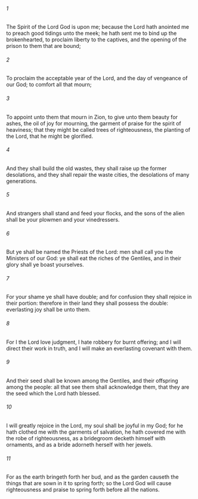 ###### 1
The Spirit of the Lord God is upon me; because the Lord hath anointed me to preach good tidings unto the meek; he hath sent me to bind up the brokenhearted, to proclaim liberty to the captives, and the opening of the prison to them that are bound;

###### 2
To proclaim the acceptable year of the Lord, and the day of vengeance of our God; to comfort all that mourn;

###### 3
To appoint unto them that mourn in Zion, to give unto them beauty for ashes, the oil of joy for mourning, the garment of praise for the spirit of heaviness; that they might be called trees of righteousness, the planting of the Lord, that he might be glorified.

###### 4
And they shall build the old wastes, they shall raise up the former desolations, and they shall repair the waste cities, the desolations of many generations.

###### 5
And strangers shall stand and feed your flocks, and the sons of the alien shall be your plowmen and your vinedressers.

###### 6
But ye shall be named the Priests of the Lord: men shall call you the Ministers of our God: ye shall eat the riches of the Gentiles, and in their glory shall ye boast yourselves.

###### 7
For your shame ye shall have double; and for confusion they shall rejoice in their portion: therefore in their land they shall possess the double: everlasting joy shall be unto them.

###### 8
For I the Lord love judgment, I hate robbery for burnt offering; and I will direct their work in truth, and I will make an everlasting covenant with them.

###### 9
And their seed shall be known among the Gentiles, and their offspring among the people: all that see them shall acknowledge them, that they are the seed which the Lord hath blessed.

###### 10
I will greatly rejoice in the Lord, my soul shall be joyful in my God; for he hath clothed me with the garments of salvation, he hath covered me with the robe of righteousness, as a bridegroom decketh himself with ornaments, and as a bride adorneth herself with her jewels.

###### 11
For as the earth bringeth forth her bud, and as the garden causeth the things that are sown in it to spring forth; so the Lord God will cause righteousness and praise to spring forth before all the nations.


